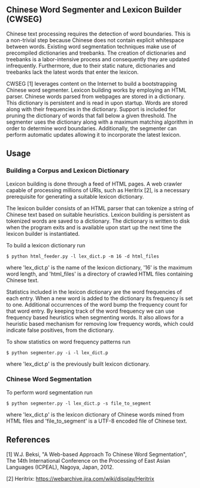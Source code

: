 ## Chinese Word Segmenter and Lexicon Builder (CWSEG)

Chinese text processing requires the detection of word boundaries. This is a 
non-trivial step because Chinese does not contain explicit whitespace between 
words. Existing word segmentation techniques make use of precompiled 
dictionaries and treebanks. The creation of dictionaries and treebanks is a 
labor-intensive process and consequently they are updated infrequently. 
Furthermore, due to their static nature, dictionaries and treebanks lack the 
latest words that enter the lexicon.

CWSEG [1] leverages content on the Internet to build a bootstrapping Chinese 
word segmenter. Lexicon building works by employing an HTML parser. Chinese 
words parsed from webpages are stored in a dictionary. This dictionary is 
persistent and is read in upon startup. Words are stored along with their 
frequencies in the dictionary. Support is included for pruning the dictionary of 
words that fall below a given threshold. The segmenter uses the dictionary along 
with a maximum matching algorithm in order to determine word boundaries. 
Additionally, the segmenter can perform automatic updates allowing it to 
incorporate the latest lexicon.

## Usage

### Building a Corpus and Lexicon Dictionary
Lexicon building is done through a feed of HTML pages. A web crawler capable of 
processing millions of URIs, such as Heritrix [2], is a necessary prerequisite 
for generating a suitable lexicon dictionary.

The lexicon builder consists of an HTML parser that can tokenize a string of 
Chinese text based on suitable heuristics. Lexicon building is persistent as 
tokenized words are saved to a dictionary. The dictionary is written to disk 
when the program exits and is available upon start up the next time the lexicon 
builder is instantiated.

To build a lexicon dictionary run

    $ python html_feeder.py -l lex_dict.p -m 16 -d html_files

where 'lex_dict.p' is the name of the lexicon dictionary, '16' is the maximum 
word length, and 'html_files' is a directory of crawled HTML files containing 
Chinese text.

Statistics included in the lexicon dictionary are the word frequencies of each 
entry. When a new word is added to the dictionary its frequency is set to one. 
Additional occurrences of the word bump the frequency count for that word entry. 
By keeping track of the word frequency we can use frequency based heuristics 
when segmenting words. It also allows for a heuristic based mechanism for 
removing low frequency words, which could indicate false positives, from the 
dictionary.

To show statistics on word frequency patterns run

    $ python segmenter.py -i -l lex_dict.p

where 'lex_dict.p' is the previously built lexicon dictionary.

### Chinese Word Segmentation

To perform word segmentation run

    $ python segmenter.py -l lex_dict.p -s file_to_segment

where 'lex_dict.p' is the lexicon dictionary of Chinese words mined from HTML 
files and 'file_to_segment' is a UTF-8 encoded file of Chinese text.

## References

[1] W.J. Beksi, "A Web-based Approach To Chinese Word Segmentation", The 14th 
International Conference on the Processing of East Asian Languages (ICPEAL), 
Nagoya, Japan, 2012.

[2] Heritrix: https://webarchive.jira.com/wiki/display/Heritrix
